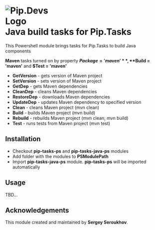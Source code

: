 # <img src="https://github.com/pip-tasks/pip-tasks-ps/raw/master/artifacts/logo.png" alt="Pip.Devs Logo" style="max-width:30%"> <br/> Java build tasks for Pip.Tasks

This Powershell module brings tasks for Pip.Tasks to build Java components

**Maven** tasks turned on by property **$Package = 'maven'**, **$Build = 'maven'** and **$Test = 'maven'**
* **GetVersion** - gets version of Maven project
* **SetVersion** - sets version of Maven project
* **GetDep** - gets Maven dependencies
* **CleanDep** - cleans Maven dependencies
* **RestoreDep** - downloads Maven dependencies 
* **UpdateDep** - updates Maven dependency to specified version
* **Clean** - cleans Maven project (mvn clean)
* **Build** - builds Maven project (mvn build)
* **Rebuild** - rebuilds Maven project (mvn clean; mvn build)
* **Test** - runs tests from Maven project (mvn test)

## Installation

* Checkout **pip-tasks-ps** and **pip-tasks-java-ps** modules
* Add folder with the modules to **PSModulePath**
* Import **pip-tasks-java-ps** module. **pip-tasks-ps** will be imported automatically

## Usage

TBD...

## Acknowledgements

This module created and maintained by **Sergey Seroukhov**.
